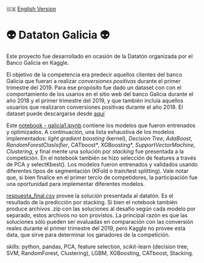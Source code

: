 :uk: [English Version](https://github.com/iseka-dev/Galicia-datathon/blob/master/README.md)

# :alien: Dataton Galicia :alien:

Este proyecto fue desarrollado en ocasión de la Datatón organizada por el Banco Galicia en Kaggle.

El objetivo de la competencia era predecir aquellos clientes del banco Galicia que fueran a realizar *conversiones positivas* durante el primer trimestre del 2019. Para ese propósito fue dado un dataset con con el comportamiento de los usarios en el sitio web del banco Galicia durante el año 2018 y el primer trimestre del 2019, y que también incluía aquellos usuarios que realizaron conversiones positivas durante el año 2018.
El dataset puede descargarse desde [aquí](https://www.kaggle.com/c/banco-galicia-dataton-2019/data)

Este [notebook - galicia1.ipynb](https://github.com/iseka-dev/Galicia-datathon/blob/master/galicia1.ipynb) contiene los modelos que fueron entrenados y optimizados. A continuación, una lista exhaustiva de los modelos implementados: *light gradient boosting* (kernel), *Decision Tree*, *AdaBoost*, *RandomForestClaslsifier*, CATboost*, XGBoosting*, *SupportVectorMachine*, *Clustering*, y final mente una solución por *stacking* fue presentada a la competición. En el notebook también se hizo selección de features a través de PCA y selectKbest(). Los modelos fueron entrenados y validados usando diferentes tipos de segmentación (KFold o train/test splitting). 
Vale notar que, si bien finalice en el primer tercio de competidores, la participación fue una oportunidad para implementar diferentes modelos.

[respuesta_final.csv](https://github.com/iseka-dev/Galicia-datathon/blob/master/respuesta_final) provee la *solución* presentada al datatón. Es el resultado de la predicción por stacking. Si bien el notebook también produce archivos .zip con las soluciones al desafio según cada modelo por separado, estos archivos no son provistos. La principal razón es que las soluciones sólo pueden ser evaluadas en comparación con las conversión reales durante el primer trimestre del 2019, pero Kaggle no provee esta data, que sirve para determinar los ganadores de la competición.

skills: python, pandas, PCA, feature selection, scikit-learn (decision tree, SVM, RandomForest, Clustering), LGBM, XGBoosting, CATboost, Stacking.
